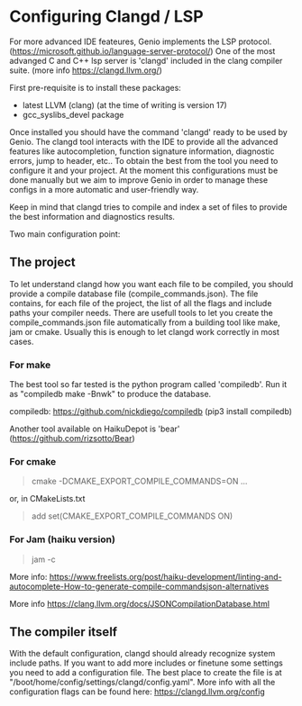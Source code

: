 # Configuring Clangd / LSP

For more advanced IDE feateures, Genio implements the LSP protocol. (<https://microsoft.github.io/language-server-protocol/>)
One of the most advanged C and C++ lsp server is 'clangd' included in the clang compiler suite. (more info <https://clangd.llvm.org/>)

First pre-requisite is to install these packages:

*   latest LLVM (clang) (at the time of writing is version 17)
*   gcc_syslibs_devel package

Once installed you should have the command 'clangd' ready to be used by Genio.
The clangd tool interacts with the IDE to provide all the advanced features like autocompletion, function signature information, diagnostic errors, jump to header, etc..
To obtain the best from the tool you need to configure it and your project.
At the moment this configurations must be done manually but we aim to improve Genio in order to manage these configs in a more automatic and user-friendly way.

Keep in mind that clangd tries to compile and index a set of files to provide the best information and diagnostics results.

Two main configuration point:

## The project

To let understand clangd how you want each file to be compiled, you should provide a compile database file (compile_commands.json).
The file contains, for each file of the project, the list of all the flags and include paths your compiler needs.
There are usefull tools to let you create the compile_commands.json file automatically from a building tool like make, jam or cmake.
Usually this is enough to let clangd work correctly in most cases.

### For make

The best tool so far tested is the python program called 'compiledb'. Run it as "compiledb make -Bnwk" to produce the database.

compiledb: <https://github.com/nickdiego/compiledb>  (pip3 install compiledb)

Another tool available on HaikuDepot is 'bear' (<https://github.com/rizsotto/Bear>)

### For cmake
  >
  > cmake -DCMAKE_EXPORT_COMPILE_COMMANDS=ON ...

or, in CMakeLists.txt

  > add set(CMAKE_EXPORT_COMPILE_COMMANDS ON)

### For Jam (haiku version)
  >
  > jam -c
  
More info: <https://www.freelists.org/post/haiku-development/linting-and-autocomplete-How-to-generate-compile-commandsjson-alternatives> 

More info <https://clang.llvm.org/docs/JSONCompilationDatabase.html>

## The compiler itself

With the default configuration, clangd should already recognize system include paths. If you want to add more includes or finetune some settings you need to add a configuration file.
The best place to create the file is at "/boot/home/config/settings/clangd/config.yaml".
More info with all the configuration flags can be found here:  <https://clangd.llvm.org/config>
